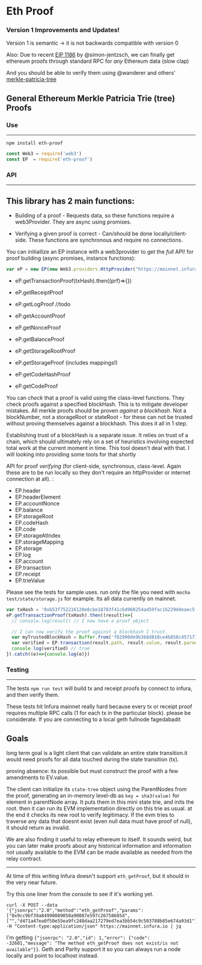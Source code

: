 # Eth Proof

### Version 1 Improvements and Updates!

Version 1 is semantic -> it is not backwards compatible with version 0

Also: Due to recent [EIP 1186](https://github.com/ethereum/EIPs/issues/1186) by  @simon-jentzsch, we can finally get ethereum proofs through standard RPC for *any* Ethereum data (slow clap)

And you should be able to verify them using @wanderer and others' [merkle-patricia-tree](https://github.com/ethereumjs/merkle-patricia-tree/blob/master/test/proof.js)

###

## General Ethereum Merkle Patricia Trie (tree) Proofs

### Use
---
```
npm install eth-proof
```
```javascript
const Web3 = require('web3')
const EP  = require('eth-proof')
```

### API
------

This library has 2 main functions:
----------------------------------

* Building of a proof - Requests data, so these functions require a web3Provider. They are async using promises.

* Verifying a given proof is correct - Can/should be done locally/client-side. These functions are synchronous and require no connections.

You can initiallize an EP instance with a web3provider to get the *full* API! for proof building (async promises, instance functions):

```javascript
var eP = new EP(new Web3.providers.HttpProvider("https://mainnet.infura.io"))
```

* eP.getTransactionProof(txHash).then((prf)=>{})
* eP.getReceiptProof
* eP.getLogProof //todo

* eP.getAccountProof
* eP.getNonceProof
* eP.getBalanceProof
* eP.getStorageRootProof
* eP.getStorageProof (includes mappings!)
* eP.getCodeHashProof
* eP.getCodeProof


You can *check* that a proof is valid using the class-level functions. They check proofs against a specified blockHash. This is to mitigate developer mistakes. All merkle proofs should be proven *against a blockhash*. Not a blockNumber, not a storageRoot or stateRoot - for these can not be trusted without proving themselves against a blockhash. This does it all in 1 step. 

Establishing trust of a blockHash is a separate issue. It relies on trust of a chain, which should ultimately rely on a set of heuristics involving expected total work at the current moment in time. This tool doesn't deal with that. I will looking into providing some tools for that shortly

API for proof *verifying* (for client-side, synchronous, class-level. Again these are to be run locally so they don't require an httpProvider or internet connection at all). :

* EP.header
* EP.headerElement
* EP.accountNonce
* EP.balance
* EP.storageRoot
* EP.codeHash
* EP.code
* EP.storageAtIndex
* EP.storageMapping
* EP.storage
* EP.log
* EP.account
* EP.transaction
* EP.receipt
* EP.trieValue

Please see the tests for sample uses. run only the file you need with `mocha test/state/storage.js` for example. Its all data currently on mainnet.

```javascript
var txHash = '0xb53f752216120e8cbe18783f41c6d960254ad59fac16229d4eaec5f7591319de'
eP.getTransactionProof(txHash).then((result)=>{
  // console.log(result) // I now have a proof object

  // I can now verify the proof against a blockhash I trust.
  var myTrustedBlockHash = Buffer.from('f82990de9b368d810ce4b858c45717737245aa965771565f8a41df4c75acc171','hex')
  var verified = EP.transaction(result.path, result.value, result.parentNodes, result.header, myTrustedBlockHash)
  console.log(verified) // true
}).catch((e)=>{console.log(e)})
```

### Testing
----------
The tests `npm run test` will build tx and receipt proofs by connect to infura, and then verify them.

These tests hit Infura mainnet really hard because every tx or receipt proof requires multiple RPC calls (1 for each tx in the particular block). please be considerate. If you are connecting to a local geth fullnode fagedabadit



Goals
-----

long term goal is a light client that can validate an entire state transition.it would need proofs for all data touched during the state transition (tx).

proving absence:
its possible but must construct the proof with a few amendments to EV.value.

The client can initialize its `state-tree` object using the ParentNodes from the proof, generating an in-memory level-db as `key = sha3(value)` for element in parentNode array. It puts them in this mini state trie, and inits the root. then it can run its EVM implementation directly on this trie as usual. at the end it checks its new root to verify legitimacy. If the evm tries to traverse any data that doesnt exist (even null data must have proof of null), it should return as invalid.

We are also finding it useful to relay ethereum to itself. It sounds weird, but you can later make proofs about any historical information and information not usually available to the EVM can be made available as needed from the relay contract.


-------
At time of this writing Infura doesn't support `eth_getProof`, but it should in the very near future.

Try this one liner from the console to see if it's working yet.
```
curl -X POST --data '{"jsonrpc":"2.0","method":"eth_getProof","params":["0x9cc9bf39a84998089050a90087e597c26758685d",["","d471a47ea0f50e55ea9fc248daa217279ed7ea3bb54c9c503788b85e674a93d1"],"latest"],"id":1}' -H "Content-type:application/json" https://mainnet.infura.io | jq
```
I'm getting `{"jsonrpc": "2.0","id": 1,"error": {"code": -32601,"message": "The method eth_getProof does not exist/is not available"}}`. Geth and Parity support it so you can always run a node locally and point to localhost instead.

